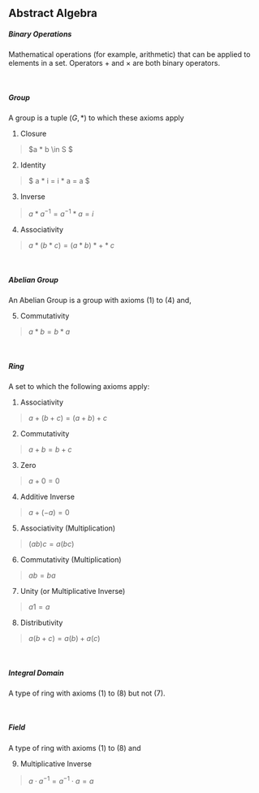 ## Abstract Algebra

##### Binary Operations
Mathematical operations (for example, arithmetic) that can be applied to elements in a set. Operators $+$ and $\times$ are both binary operators.

<br/>

##### Group
A group is a tuple $(G, *)$ to which these axioms apply

1. Closure
> $a * b \in S $

2. Identity
> $ a * i = i * a = a $

3. Inverse
> $a * a^{-1} = a^{-1} * a = i$

4. Associativity
>$a*(b*c) = (a*b)*+*c$

<br/>

##### Abelian Group
An Abelian Group is a group with axioms (1) to (4) and,

5. Commutativity
>$a * b = b * a$

<br/>

##### Ring
A set to which the following axioms apply:


1. Associativity
>$a+(b+c) = (a+b)+c$

2. Commutativity
>$a+b = b+c$

3. Zero
>$a+0 = 0$

4. Additive Inverse
>$a+(-a) = 0$

5. Associativity (Multiplication)
>$(ab)c = a(bc)$

6. Commutativity (Multiplication)
>$ab = ba$

7. Unity (or Multiplicative Inverse)
>$a1 = a$

8. Distributivity
>$a(b+c)=a(b) + a(c)$


<br/>

##### Integral Domain
A type of ring with axioms (1) to (8) but not (7).

<br/>

##### Field
A type of ring with axioms (1) to (8) and

9. Multiplicative Inverse
> $a \cdot a^{-1} = a^{-1} \cdot a = a$

<br/>


